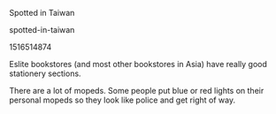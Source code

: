 Spotted in Taiwan

spotted-in-taiwan

1516514874

Eslite bookstores (and most other bookstores in Asia) have really good
stationery sections.

There are a lot of mopeds.  Some people put blue or red lights on their
personal mopeds so they look like police and get right of way.

